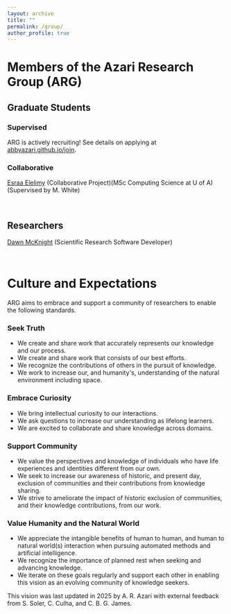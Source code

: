 ```yaml
---
layout: archive
title: ""
permalink: /group/
author_profile: true
---
```


# Members of the Azari Research Group (ARG)

## Graduate Students

### Supervised

ARG is actively recruiting! See details on applying at [abbyazari.github.io/join](https://abbyazari.github.io/join).

### Collaborative

[Esraa Elelimy](https://esraaelelimy.github.io/) (Collaborative Project)(MSc Computing Science at U of A)(Supervised by M. White)

&nbsp;

## Researchers

[Dawn McKnight](https://demcknight.com/) (Scientific Research Software Developer)

&nbsp;
&nbsp;

# Culture and Expectations

ARG aims to embrace and support a community of researchers to enable the following standards. 

### Seek Truth
- We create and share work that accurately represents our knowledge and our process.
- We create and share work that consists of our best efforts.
- We recognize the contributions of others in the pursuit of knowledge. 
- We work to increase our, and humanity's, understanding of the natural environment including space.

### Embrace Curiosity
- We bring intellectual curiosity to our interactions.
- We ask questions to increase our understanding as lifelong learners. 
- We are excited to collaborate and share knowledge across domains.
 
### Support Community
- We value the perspectives and knowledge of individuals who have life experiences and identities different from our own.
- We seek to increase our awareness of historic, and present day, exclusion of communities and their contributions from knowledge sharing.
- We strive to ameliorate the impact of historic exclusion of communities, and their knowledge contributions, from our work.

### Value Humanity and the Natural World
- We appreciate the intangible benefits of human to human, and human to natural world(s) interaction when pursuing automated methods and artificial intelligence.
- We recognize the importance of planned rest when seeking and advancing knowledge. 
- We iterate on these goals regularly and support each other in enabling this vision as an evolving community of knowledge seekers.

This vision was last updated in 2025 by A. R. Azari with external feedback from S. Soler, C. Culha, and C. B. G. James.
